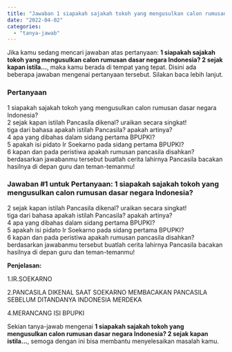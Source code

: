 ```yaml
---
title: "Jawaban 1 siapakah sajakah tokoh yang mengusulkan calon rumusan dasar negara Indonesia? 2 sejak kapan istila..."
date: "2022-04-02"
categories: 
  - "tanya-jawab"
---
```


Jika kamu sedang mencari jawaban atas pertanyaan: **1 siapakah sajakah tokoh yang mengusulkan calon rumusan dasar negara Indonesia? 2 sejak kapan istila...**, maka kamu berada di tempat yang tepat. Disini ada beberapa jawaban mengenai pertanyaan tersebut. Silakan baca lebih lanjut.

### Pertanyaan

1 siapakah sajakah tokoh yang mengusulkan calon rumusan dasar negara Indonesia?  
2 sejak kapan istilah Pancasila dikenal? uraikan secara singkat!  
tiga dari bahasa apakah istilah Pancasila? apakah artinya?  
4 apa yang dibahas dalam sidang pertama BPUPKI?  
5 apakah isi pidato Ir Soekarno pada sidang pertama BPUPKI?  
6 kapan dan pada peristiwa apakah rumusan pancasila disahkan? berdasarkan jawabanmu tersebut buatlah cerita lahirnya Pancasila bacakan hasilnya di depan guru dan teman-temanmu!​

### Jawaban #1 untuk Pertanyaan: 1 siapakah sajakah tokoh yang mengusulkan calon rumusan dasar negara Indonesia?  
2 sejak kapan istilah Pancasila dikenal? uraikan secara singkat!  
tiga dari bahasa apakah istilah Pancasila? apakah artinya?  
4 apa yang dibahas dalam sidang pertama BPUPKI?  
5 apakah isi pidato Ir Soekarno pada sidang pertama BPUPKI?  
6 kapan dan pada peristiwa apakah rumusan pancasila disahkan? berdasarkan jawabanmu tersebut buatlah cerita lahirnya Pancasila bacakan hasilnya di depan guru dan teman-temanmu!​

**Penjelasan:**

1.IR.SOEKARNO

2.PANCASILA DIKENAL SAAT SOEKARNO MEMBACAKAN PANCASILA SEBELUM DITANDANYA INDONESIA MERDEKA

4.MERANCANG ISI BPUPKI

Sekian tanya-jawab mengenai **1 siapakah sajakah tokoh yang mengusulkan calon rumusan dasar negara Indonesia? 2 sejak kapan istila...**, semoga dengan ini bisa membantu menyelesaikan masalah kamu.
